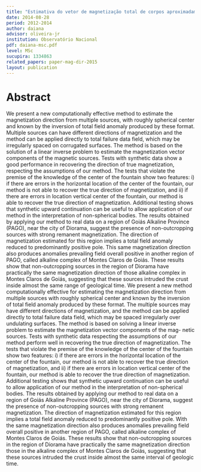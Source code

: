 ```yaml
---
title: "Estimativa do vetor de magnetização total de corpos aproximadamente esféricos"
date: 2014-08-28
period: 2012-2014
author: daiana
advisor: oliveira-jr
institution: Observatório Nacional
pdf: daiana-msc.pdf
level: MSc
sucupira: 1334863
related_papers: paper-mag-dir-2015
layout: publication
---
```


# Abstract

We present a new computationally effective method to estimate the magnetization
direction from multiple sources, with roughly spherical center and known by the
inversion of total field anomaly produced by these format. Multiple sources can
have different directions of magnetization and the method can be applied
directly to total failure data field, which may be irregularly spaced on
corrugated surfaces. The method is based on the solution of a linear inverse
problem to estimate the magnetization vector components of the magnetic
sources. Tests with synthetic data show a good performance in recovering the
direction of true magnetization, respecting the assumptions of our method. The
tests that violate the premise of the knowledge of the center of the fountain
show two features: i) if there are errors in the horizontal location of the
center of the fountain, our method is not able to recover the true direction of
magnetization, and ii) if there are errors in location vertical center of the
fountain, our method is able to recover the true direction of magnetization.
Additional testing shows that synthetic upward continuation can be useful to
allow application of our method in the interpretation of non-spherical bodies.
The results obtained by applying our method to real data on a region of Goiás
Alkaline Province (PAGO), near the city of Diorama, suggest the presence of
non-outcropping sources with strong remanent magnetization. The direction of
magnetization estimated for this region implies a total field anomaly reduced
to predominantly positive pole.  This same magnetization direction also
produces anomalies prevailing field overall positive in another region of PAGO,
called alkaline complex of Montes Claros de Goiás. These results show that
non-outcropping sources in the region of Diorama have practically the same
magnetization direction of those alkaline complex in Montes Claros de Goiás,
suggesting that these sources intruded the crust inside almost the same range
of geological time. We present a new method computationally effective for
estimating the magnetization direction from multiple sources with roughly
spherical center and known by the inversion of total field anomaly produced by
these format. The multiple sources may have different directions of
magnetization, and the method can be applied directly to total failure data
field, which may be spaced irregularly over undulating surfaces. The method is
based on solving a linear inverse problem to estimate the magnetization vector
components of the mag- netic sources. Tests with synthetic data respecting the
assumptions of our method perform well in recovering the true direction of
magnetization. The tests that violate the premise of the knowledge of the
center of the fountain show two features: i) if there are errors in the
horizontal location of the center of the fountain, our method is not able to
recover the true direction of magnetization, and ii) if there are errors in
location vertical center of the fountain, our method is able to recover the
true direction of magnetization. Additional testing shows that synthetic upward
continuation can be useful to allow application of our method in the
interpretation of non-spherical bodies. The results obtained by applying our
method to real data on a region of Goiás Alkaline Province (PAGO), near the
city of Diorama, suggest the presence of non-outcropping sources with strong
remanent magnetization. The direction of magnetization estimated for this
region implies a total field anomaly reduced to predominantly positive pole.
With the same magnetization direction also produces anomalies prevailing field
overall positive in another region of PAGO, called alkaline complex of Montes
Claros de Goiás. These results show that non-outcropping sources in the region
of Diorama have practically the same magnetization direction those in the
alkaline complex of Montes Claros de Goiás, suggesting that these sources
intruded the crust inside almost the same interval of geologic time.

